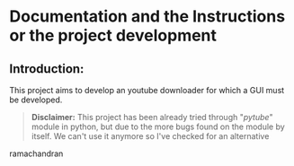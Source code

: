 # Documentation and the Instructions or the project development 

## Introduction:  
This project aims to develop an youtube downloader for which a GUI must be developed.
>**Disclaimer:** 
 This project has been already tried through "_pytube_" module in python, but due to the more bugs  found on the module by itself. We can't use it anymore so I've checked for an alternative    

ramachandran
